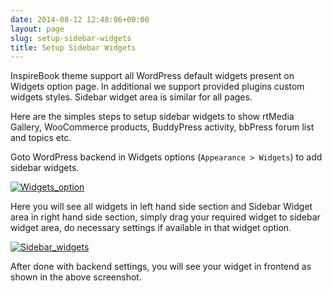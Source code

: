 ```yaml
---
date: 2014-08-12 12:48:06+00:00
layout: page
slug: setup-sidebar-widgets
title: Setup Sidebar Widgets
---
```


InspireBook theme support all WordPress default widgets present on Widgets option page. In additional we support provided plugins custom widgets styles. Sidebar widget area is similar for all pages.

Here are the simples steps to setup sidebar widgets to show rtMedia Gallery, WooCommerce products, BuddyPress activity, bbPress forum list and topics etc.

Goto WordPress backend in Widgets options (`Appearance > Widgets`) to add sidebar widgets.

[![Widgets_option](https://rtcamp.com/wp-content/uploads/2014/02/Widgets_option.png)](https://rtcamp.com/wp-content/uploads/2014/02/Widgets_option.png)

Here you will see all widgets in left hand side section and Sidebar Widget area in right hand side section, simply drag your required widget to sidebar widget area, do necessary settings if available in that widget option.

[![Sidebar_widgets](https://rtcamp.com/wp-content/uploads/2014/02/Sidebar_widgets.png)](https://rtcamp.com/wp-content/uploads/2014/02/Sidebar_widgets.png)

After done with backend settings, you will see your widget in frontend as shown in the above screenshot.
